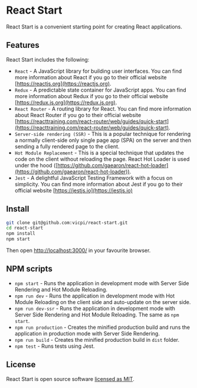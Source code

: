 # React Start

React Start is a convenient starting point for creating React applications.

## Features

React Start includes the following:

- ```React``` - A JavaScript library for building user interfaces. You can find more information about React if you go to their official website [https://reactjs.org](https://reactjs.org).
- ```Redux``` - A predictable state container for JavaScript apps. You can find more information about Redux if you go to their official website [https://redux.js.org](https://redux.js.org).
- ```React Router``` - A routing library for React. You can find more information about React Router if you go to their official website [https://reacttraining.com/react-router/web/guides/quick-start](https://reacttraining.com/react-router/web/guides/quick-start).
- ```Server-side rendering (SSR)``` - This is a popular technique for rendering a normally client-side only single page app (SPA) on the server and then sending a fully rendered page to the client.
- ```Hot Module Replacement``` - This is a special technique that updates the code on the client without reloading the page. React Hot Loader is used under the hood ([https://github.com/gaearon/react-hot-loader](https://github.com/gaearon/react-hot-loader)).
- ```Jest``` - A delightful JavaScript Testing Framework with a focus on simplicity. You can find more information about Jest if you go to their official website [https://jestjs.io](https://jestjs.io)

## Install

```sh
git clone git@github.com:vicpi/react-start.git
cd react-start
npm install
npm start
```

Then open [http://localhost:3000/](http://localhost:3000/) in your favourite browser.

## NPM scripts

- ```npm start``` - Runs the application in development mode with Server Side Rendering and Hot Module Reloading.
- ```npm run dev``` - Runs the application in development mode with Hot Module Reloading on the client side and auto-update on the server side.
- ```npm run dev-ssr``` - Runs the application in development mode with Server Side Rendering and Hot Module Reloading. The same as ```npm start```.
- ```npm run production``` - Creates the minified production build and runs the application in production mode with Server Side Rendering.
- ```npm run build``` - Creates the minified production build in ```dist``` folder.
- ```npm test``` - Runs tests using Jest.

## License

React Start is open source software [licensed as MIT](https://github.com/vicpi/react-start/blob/master/LICENSE).